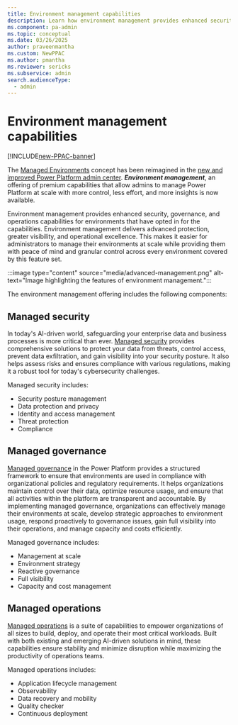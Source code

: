 ```yaml
---
title: Environment management capabilities
description: Learn how environment management provides enhanced security, governance, and operations capabilities for environments that have opted in for the capabilities.
ms.component: pa-admin
ms.topic: conceptual
ms.date: 03/26/2025
author: praveenmantha
ms.custom: NewPPAC
ms.author: pmantha 
ms.reviewer: sericks
ms.subservice: admin
search.audienceType: 
  - admin
---
```


# Environment management capabilities
[!INCLUDE[new-PPAC-banner](~/includes/new-PPAC-banner.md)]

The [Managed Environments](managed-environment-overview.md) concept has been reimagined in the [new and improved Power Platform admin center](new-admin-center.md). _**Environment management**_, an offering of premium capabilities that allow admins to manage Power Platform at scale with more control, less effort, and more insights is now available.

Environment management provides enhanced security, governance, and operations capabilities for environments that have opted in for the capabilities. Environment management delivers advanced protection, greater visibility, and operational excellence. This makes it easier for administrators to manage their environments at scale while providing them with peace of mind and granular control across every environment covered by this feature set.

:::image type="content" source="media/advanced-management.png" alt-text="Image highlighting the features of environment management.":::

The environment management offering includes the following components:

## Managed security

In today's AI-driven world, safeguarding your enterprise data and business processes is more critical than ever. [Managed security](security/managed-security.md) provides comprehensive solutions to protect your data from threats, control access, prevent data exfiltration, and gain visibility into your security posture. It also helps assess risks and ensures compliance with various regulations, making it a robust tool for today's cybersecurity challenges.

Managed security includes:

- Security posture management
- Data protection and privacy
- Identity and access management
- Threat protection
- Compliance

## Managed governance

[Managed governance](managed-governance.md) in the Power Platform provides a structured framework to ensure that environments are used in compliance with organizational policies and regulatory requirements. It helps organizations maintain control over their data, optimize resource usage, and ensure that all activities within the platform are transparent and accountable. By implementing managed governance, organizations can effectively manage their environments at scale, develop strategic approaches to environment usage, respond proactively to governance issues, gain full visibility into their operations, and manage capacity and costs efficiently.

Managed governance includes:

- Management at scale
- Environment strategy
- Reactive governance
- Full visibility
- Capacity and cost management

## Managed operations

[Managed operations](operations/overview.md) is a suite of capabilities to empower organizations of all sizes to build, deploy, and operate their most critical workloads. Built with both existing and emerging AI-driven solutions in mind, these capabilities ensure stability and minimize disruption while maximizing the productivity of operations teams.

Managed operations includes:

- Application lifecycle management
- Observability
- Data recovery and mobility
- Quality checker
- Continuous deployment

  



